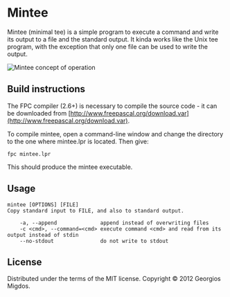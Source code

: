 # Mintee

Mintee (minimal tee) is a simple program to execute a command and write its output to a file and the standard output.
It kinda works like the Unix tee program, with the exception that only one file can be used to write the output.

![Mintee concept of operation](https://raw.github.com/cyberpython/Mintee/master/mintee.svg)

## Build instructions

The FPC compiler (2.6+) is necessary to compile the source code - it can be downloaded from [http://www.freepascal.org/download.var](http://www.freepascal.org/download.var).

To compile mintee, open a command-line window and change the directory to the one where mintee.lpr is located.
Then give:

    fpc mintee.lpr
    
This should produce the mintee executable.

## Usage

    mintee [OPTIONS] [FILE]
    Copy standard input to FILE, and also to standard output.
    
        -a, --append              append instead of overwriting files
        -c <cmd>, --command=<cmd> execute command <cmd> and read from its output instead of stdin
        --no-stdout               do not write to stdout
    

## License

Distributed under the terms of the MIT license.
Copyright © 2012 Georgios Migdos.

